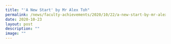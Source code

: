 ```yaml
---
title: "'A New Start' by Mr Alex Toh"
permalink: /news/faculty-achievements/2020/10/22/a-new-start-by-mr-alex-toh/
date: 2020-10-23
layout: post
description: ""
image: ""
---
```

